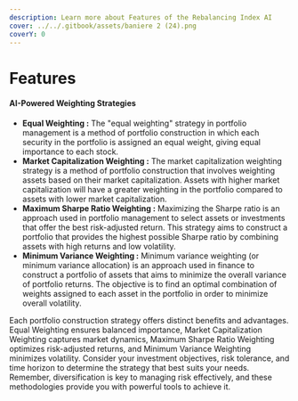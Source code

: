 ```yaml
---
description: Learn more about Features of the Rebalancing Index AI
cover: ../../.gitbook/assets/baniere 2 (24).png
coverY: 0
---
```


# Features

#### AI-Powered Weighting Strategies

* **Equal Weighting :** The "equal weighting" strategy in portfolio management is a method of portfolio construction in which each security in the portfolio is assigned an equal weight, giving equal importance to each stock.
* **Market Capitalization Weighting :** The market capitalization weighting strategy is a method of portfolio construction that involves weighting assets based on their market capitalization. Assets with higher market capitalization will have a greater weighting in the portfolio compared to assets with lower market capitalization.
* **Maximum Sharpe Ratio Weighting :** Maximizing the Sharpe ratio is an approach used in portfolio management to select assets or investments that offer the best risk-adjusted return. This strategy aims to construct a portfolio that provides the highest possible Sharpe ratio by combining assets with high returns and low volatility.
* **Minimum Variance Weighting :** Minimum variance weighting (or minimum variance allocation) is an approach used in finance to construct a portfolio of assets that aims to minimize the overall variance of portfolio returns. The objective is to find an optimal combination of weights assigned to each asset in the portfolio in order to minimize overall volatility.

Each portfolio construction strategy offers distinct benefits and advantages. Equal Weighting ensures balanced importance, Market Capitalization Weighting captures market dynamics, Maximum Sharpe Ratio Weighting optimizes risk-adjusted returns, and Minimum Variance Weighting minimizes volatility. Consider your investment objectives, risk tolerance, and time horizon to determine the strategy that best suits your needs. Remember, diversification is key to managing risk effectively, and these methodologies provide you with powerful tools to achieve it.



